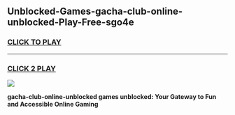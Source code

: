 
## Unblocked-Games-gacha-club-online-unblocked-Play-Free-sgo4e
<h3>
<a href="https://premium76.site?title=gacha-club-online-unblocked&ref=21A">CLICK TO PLAY</a></h3>
<hr>

<h3>
<a href="https://premium76.site?title=gacha-club-online-unblocked&ref=21A">CLICK 2 PLAY</a>
  
</h3>

<a href="https://premium76.site?title=gacha-club-online-unblocked&ref=21A"><img src="https://clearcache.store/games.png"></a>


**gacha-club-online-unblocked games unblocked: Your Gateway to Fun and Accessible Online Gaming**
